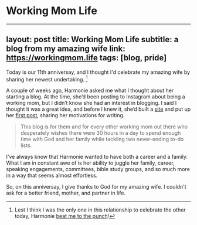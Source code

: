 # Working Mom Life

---
layout: post
title:  Working Mom Life
subtitle: a blog from my amazing wife
link: https://workingmom.life
tags: [blog, pride]
---
Today is our 11th anniversay, and I thought I'd celebrate my amazing wife by sharing her newest undertaking. [^1]

A couple of weeks ago, Harmonie asked me what I thought about her starting a blog. At the time, she’d been posting to Instagram about being a working mom, but I didn’t know she had an interest in blogging. I said I thought it was a great idea, and before I knew it, she’d built a [site](https://workingmom.life) and put up her [first post](https://workingmom.life/2018/03/05/why-am-i-here/), sharing her motivations for writing.

> This blog is for them and for every other working mom out there who desperately wishes there were 30 hours in a day to spend enough time with God and her family while tackling two never-ending to-do lists. 

I've always know that Harmonie wanted to have both a career and a family. What I am in constant awe of is her ability to juggle her family, career, speaking engagements, committees, bible study groups, and so much more in a way that seems almost effortless. 

So, on this anniversay, I give thanks to God for my amazing wife. I couldn't ask for a better friend, mother, and partner in life.

[^1]: Lest I think I was the only one in this relationship to celebrate the other today, Harmonie [beat me to the punch](https://workingmom.life/2018/03/17/st-patricks-day/)!
